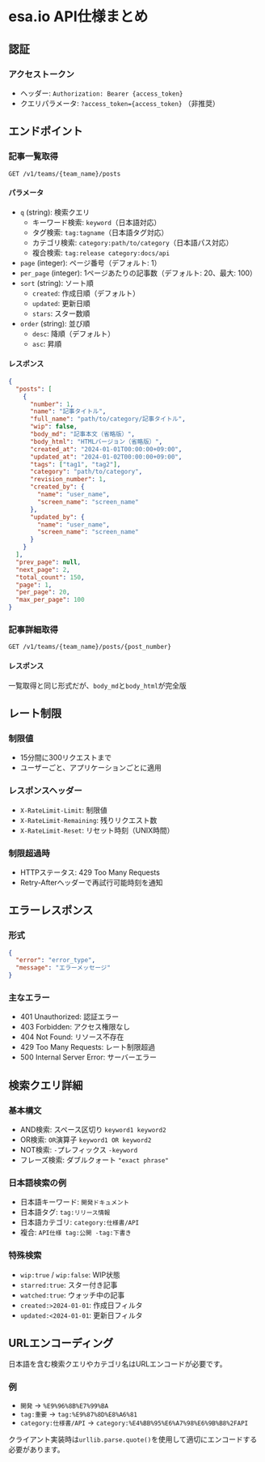 # esa.io API仕様まとめ

## 認証

### アクセストークン
- ヘッダー: `Authorization: Bearer {access_token}`
- クエリパラメータ: `?access_token={access_token}` （非推奨）

## エンドポイント

### 記事一覧取得
```
GET /v1/teams/{team_name}/posts
```

#### パラメータ
- `q` (string): 検索クエリ
  - キーワード検索: `keyword`（日本語対応）
  - タグ検索: `tag:tagname`（日本語タグ対応）
  - カテゴリ検索: `category:path/to/category`（日本語パス対応）
  - 複合検索: `tag:release category:docs/api`
- `page` (integer): ページ番号（デフォルト: 1）
- `per_page` (integer): 1ページあたりの記事数（デフォルト: 20、最大: 100）
- `sort` (string): ソート順
  - `created`: 作成日順（デフォルト）
  - `updated`: 更新日順
  - `stars`: スター数順
- `order` (string): 並び順
  - `desc`: 降順（デフォルト）
  - `asc`: 昇順

#### レスポンス
```json
{
  "posts": [
    {
      "number": 1,
      "name": "記事タイトル",
      "full_name": "path/to/category/記事タイトル",
      "wip": false,
      "body_md": "記事本文（省略版）",
      "body_html": "HTMLバージョン（省略版）",
      "created_at": "2024-01-01T00:00:00+09:00",
      "updated_at": "2024-01-02T00:00:00+09:00",
      "tags": ["tag1", "tag2"],
      "category": "path/to/category",
      "revision_number": 1,
      "created_by": {
        "name": "user_name",
        "screen_name": "screen_name"
      },
      "updated_by": {
        "name": "user_name",
        "screen_name": "screen_name"
      }
    }
  ],
  "prev_page": null,
  "next_page": 2,
  "total_count": 150,
  "page": 1,
  "per_page": 20,
  "max_per_page": 100
}
```

### 記事詳細取得
```
GET /v1/teams/{team_name}/posts/{post_number}
```

#### レスポンス
一覧取得と同じ形式だが、`body_md`と`body_html`が完全版

## レート制限

### 制限値
- 15分間に300リクエストまで
- ユーザーごと、アプリケーションごとに適用

### レスポンスヘッダー
- `X-RateLimit-Limit`: 制限値
- `X-RateLimit-Remaining`: 残りリクエスト数
- `X-RateLimit-Reset`: リセット時刻（UNIX時間）

### 制限超過時
- HTTPステータス: 429 Too Many Requests
- Retry-Afterヘッダーで再試行可能時刻を通知

## エラーレスポンス

### 形式
```json
{
  "error": "error_type",
  "message": "エラーメッセージ"
}
```

### 主なエラー
- 401 Unauthorized: 認証エラー
- 403 Forbidden: アクセス権限なし
- 404 Not Found: リソース不存在
- 429 Too Many Requests: レート制限超過
- 500 Internal Server Error: サーバーエラー

## 検索クエリ詳細

### 基本構文
- AND検索: スペース区切り `keyword1 keyword2`
- OR検索: `OR`演算子 `keyword1 OR keyword2`
- NOT検索: `-`プレフィックス `-keyword`
- フレーズ検索: ダブルクォート `"exact phrase"`

### 日本語検索の例
- 日本語キーワード: `開発ドキュメント`
- 日本語タグ: `tag:リリース情報`
- 日本語カテゴリ: `category:仕様書/API`
- 複合: `API仕様 tag:公開 -tag:下書き`

### 特殊検索
- `wip:true` / `wip:false`: WIP状態
- `starred:true`: スター付き記事
- `watched:true`: ウォッチ中の記事
- `created:>2024-01-01`: 作成日フィルタ
- `updated:<2024-01-01`: 更新日フィルタ

## URLエンコーディング

日本語を含む検索クエリやカテゴリ名はURLエンコードが必要です。

### 例
- `開発` → `%E9%96%8B%E7%99%BA`
- `tag:重要` → `tag:%E9%87%8D%E8%A6%81`
- `category:仕様書/API` → `category:%E4%BB%95%E6%A7%98%E6%9B%B8%2FAPI`

クライアント実装時は`urllib.parse.quote()`を使用して適切にエンコードする必要があります。